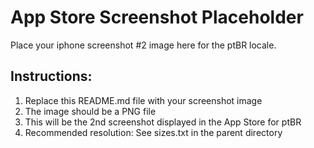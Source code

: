 # App Store Screenshot Placeholder

Place your iphone screenshot #2 image here for the ptBR locale.

## Instructions:
1. Replace this README.md file with your screenshot image
2. The image should be a PNG file
3. This will be the 2nd screenshot displayed in the App Store for ptBR
4. Recommended resolution: See sizes.txt in the parent directory
